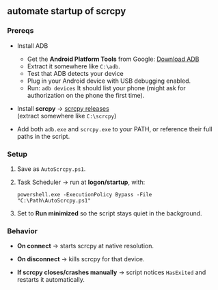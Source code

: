 ## automate startup of scrcpy

### Prereqs
- Install ADB
   - Get the **Android Platform Tools** from Google:   [Download ADB](https://developer.android.com/tools/releases/platform-tools)
   - Extract it somewhere like `C:\adb`.    
   - Test that ADB detects your device
   - Plug in your Android device with USB debugging enabled.
   - Run: `adb devices` 
     It should list your phone
     (might ask for authorization on the phone the first time).

- Install **scrcpy** → [scrcpy releases](https://github.com/Genymobile/scrcpy)  
    (extract somewhere like `C:\scrcpy`)
    
 -   Add both `adb.exe` and `scrcpy.exe` to your PATH, or reference their full paths in the script.

### Setup

1.  Save as `AutoScrcpy.ps1`.
    
2.  Task Scheduler → run at **logon/startup**, with:
    
    `powershell.exe -ExecutionPolicy Bypass -File  "C:\Path\AutoScrcpy.ps1"` 
    
3.  Set to **Run minimized** so the script stays quiet in the background.

### Behavior

-   **On connect** → starts scrcpy at native resolution.
    
-   **On disconnect** → kills scrcpy for that device.
    
-   **If scrcpy closes/crashes manually** → script notices `HasExited` and restarts it automatically.
